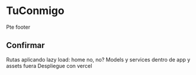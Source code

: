 # TuConmigo

Pte footer

## Confirmar

Rutas aplicando lazy load: home no, no?
Models y services dentro de app y assets fuera
Despliegue con vercel
